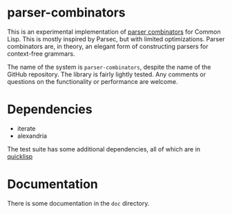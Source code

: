 # parser-combinators

This is an experimental implementation of [parser combinators](http://en.wikipedia.org/wiki/Parser_combinators) for Common Lisp. This is mostly inspired by Parsec, but with limited optimizations. Parser combinators are, in theory, an elegant form of constructing parsers for context-free grammars.

The name of the system is `parser-combinators`, despite the name of the GitHub repository. The library is fairly lightly tested. Any comments or questions on the functionality or performance are welcome.

# Dependencies

- iterate
- alexandria

The test suite has some additional dependencies, all of which are in [quicklisp](http://www.quicklisp.org/)

# Documentation

There is some documentation in the `doc` directory.
